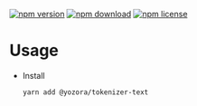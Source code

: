 [![npm version](https://img.shields.io/npm/v/@yozora/tokenizer-text.svg)](https://www.npmjs.com/package/@yozora/tokenizer-text)
[![npm download](https://img.shields.io/npm/dm/@yozora/tokenizer-text.svg)](https://www.npmjs.com/package/@yozora/tokenizer-text)
[![npm license](https://img.shields.io/npm/l/@yozora/tokenizer-text.svg)](https://www.npmjs.com/package/@yozora/tokenizer-text)


# Usage

  * Install
    ```shell
    yarn add @yozora/tokenizer-text
    ```
